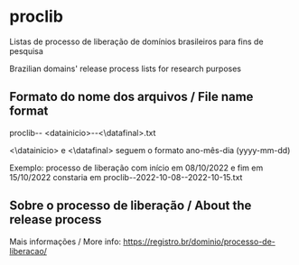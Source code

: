 # proclib
Listas de processo de liberação de domínios brasileiros para fins de pesquisa

Brazilian domains' release process lists for research purposes

## Formato do nome dos arquivos / File name format

proclib-- &lt;datainicio>--<\datafinal\>.txt

<\datainicio\> e <\datafinal\> seguem o formato ano-mês-dia (yyyy-mm-dd)

Exemplo: processo de liberação com início em 08/10/2022 e fim em 15/10/2022 constaria em proclib--2022-10-08--2022-10-15.txt

## Sobre o processo de liberação / About the release process

Mais informações / More info: https://registro.br/dominio/processo-de-liberacao/
